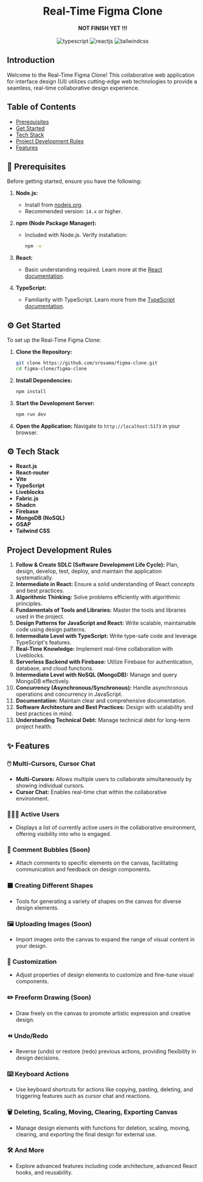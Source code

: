 <div align="center">
  <div>
    <h1>Real-Time Figma Clone</h1>
    <b>NOT FINISH YET !!!</b> <br/><br/>
    <img src="https://img.shields.io/badge/-TypeScript-black?style=for-the-badge&logoColor=white&logo=typescript&color=3178C6" alt="typescript" />
    <img src="https://shields.io/badge/react-black?logo=react&style=for-the-badge" alt="reactjs" />
    <img src="https://img.shields.io/badge/-Tailwind_CSS-black?style=for-the-badge&logoColor=white&logo=tailwindcss&color=06B6D4" alt="tailwindcss" />
  </div>
</div>

## Introduction

Welcome to the Real-Time Figma Clone! This collaborative web application for interface design (UI) utilizes cutting-edge web technologies to provide a seamless, real-time collaborative design experience.
## Table of Contents

- [Prerequisites](#prerequisites)
- [Get Started](#get-started)
- [Tech Stack](#tech-stack)
- [Project Development Rules](#project-development-rules)
- [Features](#features)

## <a name="prerequisites">🔧 Prerequisites</a>

Before getting started, ensure you have the following:

1. **Node.js:** 
   - Install from [nodejs.org](https://nodejs.org/).
   - Recommended version: `14.x` or higher.

2. **npm (Node Package Manager):** 
   - Included with Node.js. Verify installation:
     ```sh
     npm -v
     ```

3. **React:** 
   - Basic understanding required. Learn more at the [React documentation](https://reactjs.org/docs/getting-started.html).

4. **TypeScript:** 
   - Familiarity with TypeScript. Learn more from the [TypeScript documentation](https://www.typescriptlang.org/docs/).

## <a name="get-started">⚙️ Get Started</a>

To set up the Real-Time Figma Clone:

1. **Clone the Repository:**
   ```sh
   git clone https://github.com/srosama/figma-clone.git
   cd figma-clone/figma-clone
   ```
2. **Install Dependencies:**
   ```sh
   npm install
   ```
3. **Start the Development Server:**
   ```sh
   npm run dev
   ```
4. **Open the Application:**
   Navigate to `http://localhost:5173` in your browser.

## <a name="tech-stack">⚙️ Tech Stack</a>

- **React.js** 
- **React-router** 
- **Vite** 
- **TypeScript** 
- **Liveblocks** 
- **Fabric.js** 
- **Shadcn** 
- **Firebase** 
- **MongoDB (NoSQL)** 
- **GSAP** 
- **Tailwind CSS** 

## <a name="project-development-rules">Project Development Rules</a>

1. **Follow & Create SDLC (Software Development Life Cycle):** Plan, design, develop, test, deploy, and maintain the application systematically.
2. **Intermediate in React:** Ensure a solid understanding of React concepts and best practices.
3. **Algorithmic Thinking:** Solve problems efficiently with algorithmic principles.
4. **Fundamentals of Tools and Libraries:** Master the tools and libraries used in the project.
5. **Design Patterns for JavaScript and React:** Write scalable, maintainable code using design patterns.
6. **Intermediate Level with TypeScript:** Write type-safe code and leverage TypeScript's features.
7. **Real-Time Knowledge:** Implement real-time collaboration with Liveblocks.
8. **Serverless Backend with Firebase:** Utilize Firebase for authentication, database, and cloud functions.
9. **Intermediate Level with NoSQL (MongoDB):** Manage and query MongoDB effectively.
10. **Concurrency (Asynchronous/Synchronous):** Handle asynchronous operations and concurrency in JavaScript.
11. **Documentation:** Maintain clear and comprehensive documentation.
12. **Software Architecture and Best Practices:** Design with scalability and best practices in mind.
13. **Understanding Technical Debt:** Manage technical debt for long-term project health.

## <a name="features">✨ Features</a>

### 🖱️ Multi-Cursors, Cursor Chat
- **Multi-Cursors:** Allows multiple users to collaborate simultaneously by showing individual cursors.
- **Cursor Chat:** Enables real-time chat within the collaborative environment.

### 🧑‍🤝‍🧑 Active Users
- Displays a list of currently active users in the collaborative environment, offering visibility into who is engaged.

### 💬 Comment Bubbles (Soon)
- Attach comments to specific elements on the canvas, facilitating communication and feedback on design components.

### ⬛ Creating Different Shapes
- Tools for generating a variety of shapes on the canvas for diverse design elements.

### 🖼️ Uploading Images (Soon)
- Import images onto the canvas to expand the range of visual content in your design.

### 🎨 Customization
- Adjust properties of design elements to customize and fine-tune visual components.

### ✏️ Freeform Drawing (Soon)
- Draw freely on the canvas to promote artistic expression and creative design.

### ⏪ Undo/Redo
- Reverse (undo) or restore (redo) previous actions, providing flexibility in design decisions.

### ⌨️ Keyboard Actions
- Use keyboard shortcuts for actions like copying, pasting, deleting, and triggering features such as cursor chat and reactions.

### 🗑️ Deleting, Scaling, Moving, Clearing, Exporting Canvas
- Manage design elements with functions for deletion, scaling, moving, clearing, and exporting the final design for external use.

### 🛠️ And More
- Explore advanced features including code architecture, advanced React hooks, and reusability.
